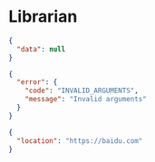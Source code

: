 # Librarian

```json
{
  "data": null
}
```

```json
{
  "error": {
    "code": "INVALID_ARGUMENTS",
    "message": "Invalid arguments"
  }
}
```

```json
{
  "location": "https://baidu.com"
}
```
